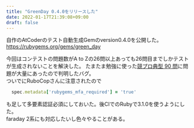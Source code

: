 ```yaml
---
title: "GreenDay 0.4.0をリリースした"
date: 2022-01-17T21:39:08+09:00
draft: false
---
```

自作のAtCoderのテスト自動生成Gemのversion0.4.0を公開した。  
https://rubygems.org/gems/green_day

今回はコンテストの問題数がA to Zの26問以上あっても26問目までしかテストが生成されないことを解決した。
たまたま勉強に使った[競プロ典型 90 問](https://atcoder.jp/contests/typical90)に問題が大量にあったので判明したバグ。  
ついでにRuboCopさんに注意されたので

```ruby
  spec.metadata['rubygems_mfa_required'] = 'true'
```

も足して多要素認証必須にしておいた。後CIでのRubyで3.1.0を使うようにした。  
faraday 2系にも対応したいし色々やることがある。
